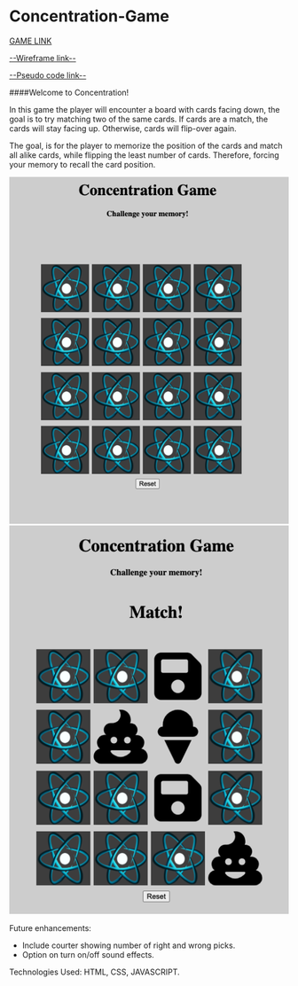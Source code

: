 # Concentration-Game


[GAME LINK](https://capable-semifreddo-5fbf3c.netlify.app/)

[--Wireframe link--](https://whimsical.com/concentration-game-5265hYtTQMcXMsGcaeERF4@2Ux7TurymND9W9Zg5DQ9)


[--Pseudo code link--](https://docs.google.com/document/d/1UxDKur2-RvQeKXYVvmFk5OAPOKE9MGswL-u-3QmGtPw/edit?usp=sharing)


####Welcome to Concentration! 

In this game the player will encounter a board with cards facing down, the goal is to try matching two of the same cards. If cards are a match, the cards will stay facing up. Otherwise, cards will flip-over again.  

The goal, is for the player to memorize the position of the cards and match all alike cards, while flipping the least number of cards. Therefore, forcing your memory to recall the card position.

![screenShot-1](screenshots/screenShot-1.png)
![screenShot-1](screenshots/screenShot-2.png)



Future enhancements:
* Include courter showing number of right and wrong picks.
* Option on turn on/off sound effects.



Technologies Used: HTML, CSS, JAVASCRIPT. 

